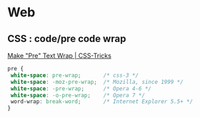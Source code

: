 # Web

## CSS : code/pre code wrap

[Make "Pre" Text Wrap | CSS-Tricks](https://css-tricks.com/snippets/css/make-pre-text-wrap/)

```css
pre {
 white-space: pre-wrap;       /* css-3 */
 white-space: -moz-pre-wrap;  /* Mozilla, since 1999 */
 white-space: -pre-wrap;      /* Opera 4-6 */
 white-space: -o-pre-wrap;    /* Opera 7 */
 word-wrap: break-word;       /* Internet Explorer 5.5+ */
}
```


